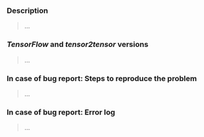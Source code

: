 <!-- **Note** Please tag your issue with *bug*, *feature request* or *help* -->

### Description

> …

### *TensorFlow* and *tensor2tensor* versions

<!-- **Note** Run `pip freeze | grep tensor` to get versions -->

> …

### In case of bug report: Steps to reproduce the problem

> …

### In case of bug report: Error log

<!-- Please use code markdown (```) to format output messages. -->
<!-- See https://help.github.com/articles/creating-and-highlighting-code-blocks/ -->

> …

